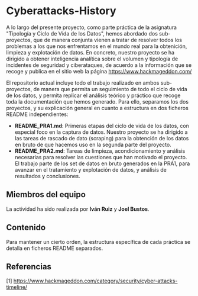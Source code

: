 # Cyberattacks-History
A lo largo del presente proyecto, como parte práctica de la asignatura "Tipología y Ciclo de Vida de los Datos", hemos abordado dos sub-proyectos, que de manera conjunta vienen a tratar de resolver todos los problemas a los que nos enfrentamos en el mundo real para la obtenición, limpieza y explotación de datos. En concreto, nuestro proyecto se ha dirigido a obtener inteligencia analítica sobre el volumen y tipología de incidentes de seguridad y ciberataques, de acuerdo a la información que se recoge y publica en el sitio web la página https://www.hackmageddon.com/

El repositorio actual incluye todo el trabajo realizado en ambos sub-proyectos, de manera que permita un seguimiento de todo el ciclo de vida de los datos, y permita replicar el análisis teórico y práctico que recoge toda la documentación que hemos generado. Para ello, separamos los dos proyectos, y su explicación general en cuanto a estructura en dos ficheros README independientes:
- **README_PRA1.md**: Primeras etapas del ciclo de vida de los datos, con especial foco en la captura de datos. Nuestro proyecto se ha dirigido a las tareas de rascado de dato (scraping) para la obtención de los datos en bruto de que hacemos uso en la segunda parte del proyecto.
- **README_PRA2.md**: Tareas de limpieza, acondicionamiento y análisis necesarias para resolver las cuestiones que han motivado el proyecto. El trabajo parte de los set de datos en bruto generados en la PRA1, para avanzar en el tratamiento y explotación de datos, y análisis de resultados y conclusiones.

## Miembros del equipo
La actividad ha sido realizada por **Iván Ruiz** y **Joel Bustos**.

## Contenido
Para mantener un cierto orden, la estructura específica de cada práctica se detalla en ficheros README separados.

 ## Referencias
 [1] https://www.hackmageddon.com/category/security/cyber-attacks-timeline/
